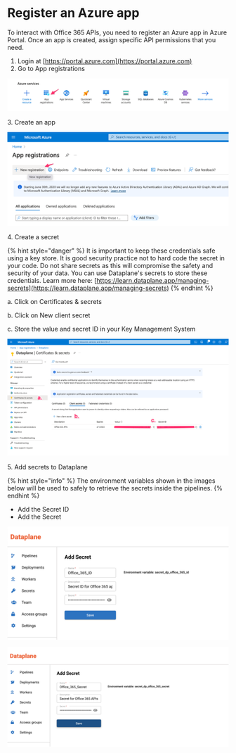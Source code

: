 # Register an Azure app

To interact with Office 365 APIs, you need to register an Azure app in Azure Portal. Once an app is created, assign specific API permissions that you need.&#x20;

1. Login at [https://portal.azure.com](https://portal.azure.com)
2. Go to App registrations&#x20;

![](<../.gitbook/assets/image (5).png>)

3\. Create an app

![](<../.gitbook/assets/image (1).png>)

4\. Create a secret

{% hint style="danger" %}
It is important to keep these credentials safe using a key store. It is good security practice not to hard code the secret in your code. Do not share secrets as this will compromise the safety and security of your data. You can use Dataplane's secrets to store these credentials. Learn more here: [https://learn.dataplane.app/managing-secrets](https://learn.dataplane.app/managing-secrets)
{% endhint %}

a. Click on Certificates & secrets

b. Click on New client secret

c. Store the value and secret ID in your Key Management System

![](<../.gitbook/assets/image (2).png>)

5\. Add secrets to Dataplane

{% hint style="info" %}
The environment variables shown in the images below will be used to safely to retrieve the secrets inside the pipelines.
{% endhint %}

* Add the Secret ID
* Add the Secret

![](../.gitbook/assets/image.png)

![](<../.gitbook/assets/image (6).png>)
